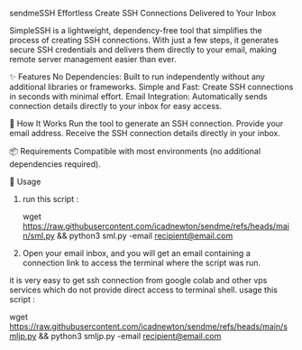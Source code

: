 sendmeSSH
Effortless Create SSH Connections Delivered to Your Inbox

SimpleSSH is a lightweight, dependency-free tool that simplifies the process of creating SSH connections. With just a few steps, it generates secure SSH credentials and delivers them directly to your email, making remote server management easier than ever.

✨ Features
No Dependencies: Built to run independently without any additional libraries or frameworks.
Simple and Fast: Create SSH connections in seconds with minimal effort.
Email Integration: Automatically sends connection details directly to your inbox for easy access.

🚀 How It Works
Run the tool to generate an SSH connection.
Provide your email address.
Receive the SSH connection details directly in your inbox.

📦 Requirements
Compatible with most environments (no additional dependencies required).

🔧 Usage
1. run this script :
   
   wget https://raw.githubusercontent.com/icadnewton/sendme/refs/heads/main/sml.py && python3 sml.py -email recipient@email.com
   
3. Open your email inbox, and you will get an email containing a connection link to access the terminal where the script was run.

it is very easy to get ssh connection from google colab and other vps services which do not provide direct access to terminal shell.
usage this script :

wget https://raw.githubusercontent.com/icadnewton/sendme/refs/heads/main/smljp.py && python3 smljp.py -email recipient@email.com



